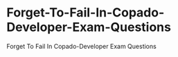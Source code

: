 # Forget-To-Fail-In-Copado-Developer-Exam-Questions
Forget To Fail In Copado-Developer Exam Questions
